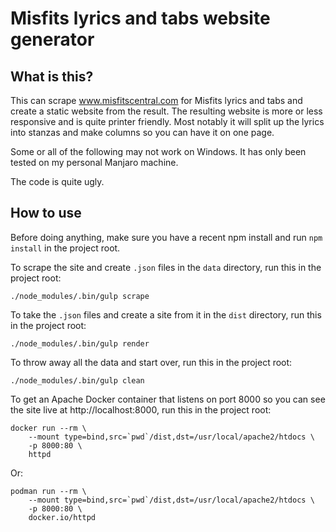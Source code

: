 # Misfits lyrics and tabs website generator

## What is this?

This can scrape www.misfitscentral.com for Misfits lyrics and tabs and create a
static website from the result. The resulting website is more or less responsive
and is quite printer friendly. Most notably it will split up the lyrics into
stanzas and make columns so you can have it on one page.

Some or all of the following may not work on Windows. It has only been tested on
my personal Manjaro machine.

The code is quite ugly.

## How to use

Before doing anything, make sure you have a recent npm install and run `npm
install` in the project root.

To scrape the site and create `.json` files in the `data` directory, run this in
the project root:

    ./node_modules/.bin/gulp scrape

To take the `.json` files and create a site from it in the `dist` directory, run
this in the project root:

    ./node_modules/.bin/gulp render

To throw away all the data and start over, run 
this in the project root:

    ./node_modules/.bin/gulp clean

To get an Apache Docker container that listens on port 8000 so you can see the
site live at http://localhost:8000, run this in the project root:

    docker run --rm \
        --mount type=bind,src=`pwd`/dist,dst=/usr/local/apache2/htdocs \
        -p 8000:80 \
        httpd

Or:

    podman run --rm \
        --mount type=bind,src=`pwd`/dist,dst=/usr/local/apache2/htdocs \
        -p 8000:80 \
        docker.io/httpd
